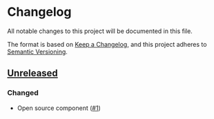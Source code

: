 # Changelog
All notable changes to this project will be documented in this file.

The format is based on [Keep a Changelog](https://keepachangelog.com/en/1.0.0/),
and this project adheres to [Semantic Versioning](https://semver.org/spec/v2.0.0.html).

## [Unreleased]
### Changed

- Open source component ([#1])

[Unreleased]: https://github.com/projectsyn/component-resource-locker/compare/eaf40fa...HEAD
[#1]: https://github.com/projectsyn/component-resource-locker/pull/1
